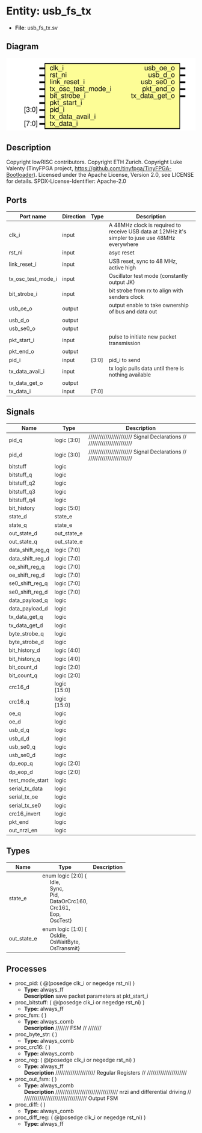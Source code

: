 # Entity: usb_fs_tx

- **File**: usb_fs_tx.sv
## Diagram

![Diagram](usb_fs_tx.svg "Diagram")
## Description

 Copyright lowRISC contributors.
 Copyright ETH Zurich.
 Copyright Luke Valenty (TinyFPGA project, https://github.com/tinyfpga/TinyFPGA-Bootloader).
 Licensed under the Apache License, Version 2.0, see LICENSE for details.
 SPDX-License-Identifier: Apache-2.0

## Ports

| Port name          | Direction | Type  | Description                                                                                        |
| ------------------ | --------- | ----- | -------------------------------------------------------------------------------------------------- |
| clk_i              | input     |       |  A 48MHz clock is required to receive USB data at 12MHz it's simpler to juse use 48MHz everywhere  |
| rst_ni             | input     |       | asyc reset                                                                                         |
| link_reset_i       | input     |       | USB reset, sync to 48 MHz, active high                                                             |
| tx_osc_test_mode_i | input     |       |  Oscillator test mode (constantly output JK)                                                       |
| bit_strobe_i       | input     |       |  bit strobe from rx to align with senders clock                                                    |
| usb_oe_o           | output    |       |  output enable to take ownership of bus and data out                                               |
| usb_d_o            | output    |       |                                                                                                    |
| usb_se0_o          | output    |       |                                                                                                    |
| pkt_start_i        | input     |       |  pulse to initiate new packet transmission                                                         |
| pkt_end_o          | output    |       |                                                                                                    |
| pid_i              | input     | [3:0] |  pid_i to send                                                                                     |
| tx_data_avail_i    | input     |       |  tx logic pulls data until there is nothing available                                              |
| tx_data_get_o      | output    |       |                                                                                                    |
| tx_data_i          | input     | [7:0] |                                                                                                    |
## Signals

| Name             | Type         | Description                                                              |
| ---------------- | ------------ | ------------------------------------------------------------------------ |
| pid_q            | logic [3:0]  | ///////////////////////  Signal Declarations // ///////////////////////  |
| pid_d            | logic [3:0]  | ///////////////////////  Signal Declarations // ///////////////////////  |
| bitstuff         | logic        |                                                                          |
| bitstuff_q       | logic        |                                                                          |
| bitstuff_q2      | logic        |                                                                          |
| bitstuff_q3      | logic        |                                                                          |
| bitstuff_q4      | logic        |                                                                          |
| bit_history      | logic [5:0]  |                                                                          |
| state_d          | state_e      |                                                                          |
| state_q          | state_e      |                                                                          |
| out_state_d      | out_state_e  |                                                                          |
| out_state_q      | out_state_e  |                                                                          |
| data_shift_reg_q | logic [7:0]  |                                                                          |
| data_shift_reg_d | logic [7:0]  |                                                                          |
| oe_shift_reg_q   | logic [7:0]  |                                                                          |
| oe_shift_reg_d   | logic [7:0]  |                                                                          |
| se0_shift_reg_q  | logic [7:0]  |                                                                          |
| se0_shift_reg_d  | logic [7:0]  |                                                                          |
| data_payload_q   | logic        |                                                                          |
| data_payload_d   | logic        |                                                                          |
| tx_data_get_q    | logic        |                                                                          |
| tx_data_get_d    | logic        |                                                                          |
| byte_strobe_q    | logic        |                                                                          |
| byte_strobe_d    | logic        |                                                                          |
| bit_history_d    | logic [4:0]  |                                                                          |
| bit_history_q    | logic [4:0]  |                                                                          |
| bit_count_d      | logic [2:0]  |                                                                          |
| bit_count_q      | logic [2:0]  |                                                                          |
| crc16_d          | logic [15:0] |                                                                          |
| crc16_q          | logic [15:0] |                                                                          |
| oe_q             | logic        |                                                                          |
| oe_d             | logic        |                                                                          |
| usb_d_q          | logic        |                                                                          |
| usb_d_d          | logic        |                                                                          |
| usb_se0_q        | logic        |                                                                          |
| usb_se0_d        | logic        |                                                                          |
| dp_eop_q         | logic [2:0]  |                                                                          |
| dp_eop_d         | logic [2:0]  |                                                                          |
| test_mode_start  | logic        |                                                                          |
| serial_tx_data   | logic        |                                                                          |
| serial_tx_oe     | logic        |                                                                          |
| serial_tx_se0    | logic        |                                                                          |
| crc16_invert     | logic        |                                                                          |
| pkt_end          | logic        |                                                                          |
| out_nrzi_en      | logic        |                                                                          |
## Types

| Name        | Type                                                                                                                                                                                                                                                                                                                               | Description |
| ----------- | ---------------------------------------------------------------------------------------------------------------------------------------------------------------------------------------------------------------------------------------------------------------------------------------------------------------------------------- | ----------- |
| state_e     | enum logic [2:0] {<br><span style="padding-left:20px">Idle,<br><span style="padding-left:20px"> Sync,<br><span style="padding-left:20px"> Pid,<br><span style="padding-left:20px"> DataOrCrc160,<br><span style="padding-left:20px"> Crc161,<br><span style="padding-left:20px"> Eop,<br><span style="padding-left:20px"> OscTest} |             |
| out_state_e | enum logic [1:0] {<br><span style="padding-left:20px">OsIdle,<br><span style="padding-left:20px"> OsWaitByte,<br><span style="padding-left:20px"> OsTransmit}                                                                                                                                                                      |             |
## Processes
- proc_pid: ( @(posedge clk_i or negedge rst_ni) )
  - **Type:** always_ff
</br>**Description**
 save packet parameters at pkt_start_i 
- proc_bitstuff: ( @(posedge clk_i or negedge rst_ni) )
  - **Type:** always_ff
- proc_fsm: (  )
  - **Type:** always_comb
</br>**Description**
///////  FSM // /////// 
- proc_byte_str: (  )
  - **Type:** always_comb
- proc_crc16: (  )
  - **Type:** always_comb
- proc_reg: ( @(posedge clk_i or negedge rst_ni) )
  - **Type:** always_ff
</br>**Description**
/////////////////////  Regular Registers // ///////////////////// 
- proc_out_fsm: (  )
  - **Type:** always_comb
</br>**Description**
/////////////////////////////////  nrzi and differential driving // /////////////////////////////////  Output FSM 
- proc_diff: (  )
  - **Type:** always_comb
- proc_diff_reg: ( @(posedge clk_i or negedge rst_ni) )
  - **Type:** always_ff
